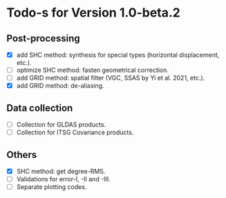 # Todo-s for Version 1.0-beta.2 #

## Post-processing

-[x] add SHC method: synthesis for special types (horizontal displacement, etc.).
-[ ] optimize SHC method: fasten geometrical correction.
-[ ] add GRID method: spatial filter (VGC, SSAS by Yi et al. 2021, etc.).
-[x] add GRID method: de-aliasing.

## Data collection

-[ ] Collection for GLDAS products.
-[ ] Collection for ITSG Covariance products.

## Others

-[x] SHC method: get degree-RMS.
-[ ] Validations for error-I, -II and -III.
-[ ] Separate plotting codes.
